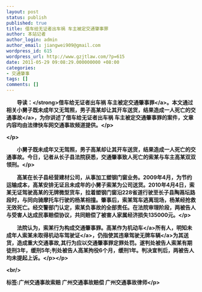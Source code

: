 ```yaml
---
layout: post
status: publish
published: true
title: 借车给无证者出车祸 车主被定交通肇事罪
author: 本站记者
author_login: admin
author_email: jiangwei909@gmail.com
wordpress_id: 615
wordpress_url: http://www.gzjtlaw.com/?p=615
date: 2011-05-29 09:08:29.000000000 +08:00
categories:
- 交通肇事
tags: []
comments: []
---
```

<p><p><strong>　　导读：<&#47;strong>借车给无证者出车祸 车主被定<a>交通肇事罪<&#47;a>。本文通过相关小舅子既未成年又无驾照，男子高某却让其开车送货，结果造成一人死亡的<a>交通事故<&#47;a>，为你讲述了借车给无证者出车祸 车主被定交通肇事罪的案件，文章内容均由法律快车网交通事故频道提供。<&#47;p><p><&#47;p><p>　　小舅子既未成年又无驾照，男子高某却让其开车送货，结果造成一人死亡的交通事故。今日，记者从长子县法院获悉，交通肇事致人死亡的索某与车主高某双双领刑。<&#47;p><p>　　高某在长子县经营建材公司，从事加工塑钢门窗业务。2009年4月，为节约运输成本，高某安排无证且未成年的小舅子索某为公司送货。2010年4月4日，索某无证驾驶高某的无牌微型货车，拉着塑钢门窗沿228省道行驶至长子县陶鬲坛路段时，与同向骑摩托车行驶的杨某相撞。肇事后，索某驾车逃离现场，杨某经抢救无效死亡。经交警部门认定，索某负事故的全部责任。在法院审理阶段，两被告人与受害人达成民事赔偿协议，共同赔偿了被害人家属经济损失135000元。<&#47;p><p>　　法院认为，索某行为构成交通肇事罪。高某作为<a>机动车<&#47;a>所有人，明知未成年人索某未取得机动车<a>驾驶证<&#47;a>，仍指使其违章驾驶无牌<a>车辆<&#47;a>为其送货，造成重大交通事故,其行为应以交通肇事罪定罪处罚。遂判处被告人索某有期徒刑3年，缓刑5年;判处被告人高某拘役6个月，缓刑1年。判决宣判后，两被告人均未提起上诉。<&#47;p><&#47;p><br&#47;><p>标签:广州交通事故索赔 广州交通事故赔偿 广州交通事故律师<&#47;p>
